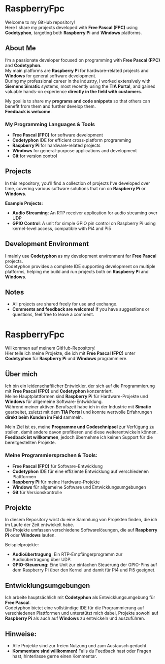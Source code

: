 # RaspberryFpc

Welcome to my GitHub repository!  
Here I share my projects developed with **Free Pascal (FPC)** using **Codetyphon**, targeting both **Raspberry Pi** and **Windows** platforms.

## About Me

I’m a passionate developer focused on programming with **Free Pascal (FPC)** and **Codetyphon**.  
My main platforms are **Raspberry Pi** for hardware-related projects and **Windows** for general software development.  
During my professional career in the industry, I worked extensively with **Siemens Simatic** systems, most recently using the **TIA Portal**, and gained valuable hands-on experience **directly in the field with customers**.

My goal is to share my **programs and code snippets** so that others can benefit from them and further develop them.  
**Feedback is welcome**.

### My Programming Languages & Tools

- **Free Pascal (FPC)** for software development  
- **Codetyphon** IDE for efficient cross-platform programming  
- **Raspberry Pi** for hardware-related projects  
- **Windows** for general-purpose applications and development  
- **Git** for version control  

## Projects

In this repository, you’ll find a collection of projects I’ve developed over time, covering various software solutions that run on **Raspberry Pi** or **Windows**.

**Example Projects:**

- **Audio Streaming**: An RTP receiver application for audio streaming over UDP  
- **GPIO Control**: A unit for simple GPIO pin control on Raspberry Pi using kernel-level access, compatible with Pi4 and Pi5  

## Development Environment

I mainly use **Codetyphon** as my development environment for **Free Pascal** projects.  
Codetyphon provides a complete IDE supporting development on multiple platforms, helping me build and run projects both on **Raspberry Pi** and **Windows**.

## Notes

- All projects are shared freely for use and exchange.  
- **Comments and feedback are welcome!** If you have suggestions or questions, feel free to leave a comment.


# RaspberryFpc
Willkommen auf meinem GitHub-Repository!  
Hier teile ich meine Projekte, die ich mit **Free Pascal (FPC)** unter **Codetyphon** für **Raspberry Pi** und **Windows** programmiere.

## Über mich
Ich bin ein leidenschaftlicher Entwickler, der sich auf die Programmierung mit **Free Pascal (FPC)** und **Codetyphon** konzentriert.  
Meine Hauptplattformen sind **Raspberry Pi** für Hardware-Projekte und **Windows** für allgemeine Software-Entwicklung.  
Während meiner aktiven Berufszeit habe ich in der Industrie mit **Simatic** gearbeitet, zuletzt mit dem **TIA Portal** und 
konnte wertvolle Erfahrungen **direkt beim Kunden im Feld** sammeln.

Mein Ziel ist es, meine **Programme und Codeschnipsel** zur Verfügung zu stellen, damit andere davon profitieren und diese weiterentwickeln können.  
**Feedback ist willkommen**, jedoch übernehme ich keinen Support für die bereitgestellten Projekte.

### Meine Programmiersprachen & Tools:
- **Free Pascal (FPC)** für Software-Entwicklung
- **Codetyphon** IDE für eine effiziente Entwicklung auf verschiedenen Plattformen
- **Raspberry Pi** für meine Hardware-Projekte
- **Windows** für allgemeine Software und Entwicklungsumgebungen
- **Git** für Versionskontrolle

## Projekte
In diesem Repository wirst du eine Sammlung von Projekten finden, die ich im Laufe der Zeit entwickelt habe.  
Die Projekte umfassen verschiedene Softwarelösungen, die auf **Raspberry Pi** oder **Windows** laufen.

Beispielprojekte:
- **Audioübertragung**: Ein RTP-Empfängerprogramm zur Audioübertragung über UDP.
- **GPIO-Steuerung**: Eine Unit zur einfachen Steuerung der GPIO-Pins auf dem Raspberry Pi über den Kernel und damit für Pi4 und Pi5 geeignet.

## Entwicklungsumgebungen
Ich arbeite hauptsächlich mit **Codetyphon** als Entwicklungsumgebung für **Free Pascal**.  
Codetyphon bietet eine vollständige IDE für die Programmierung auf verschiedenen Plattformen und unterstützt mich dabei, 
Projekte sowohl auf **Raspberry Pi** als auch auf **Windows** zu entwickeln und auszuführen.

## Hinweise:
- Alle Projekte sind zur freien Nutzung und zum Austausch gedacht.
- **Kommentare sind willkommen!** Falls du Feedback hast oder Fragen hast, hinterlasse gerne einen Kommentar.


